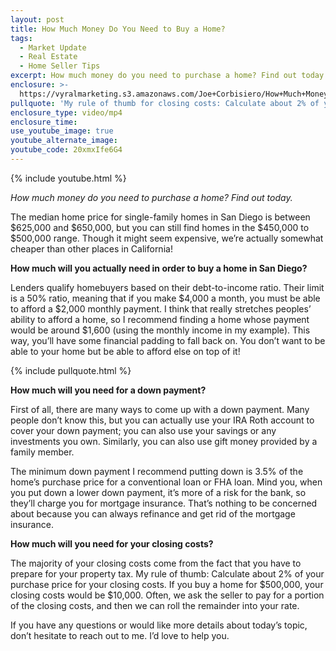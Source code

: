 ```yaml
---
layout: post
title: How Much Money Do You Need to Buy a Home?
tags:
  - Market Update
  - Real Estate
  - Home Seller Tips
excerpt: How much money do you need to purchase a home? Find out today.
enclosure: >-
  https://vyralmarketing.s3.amazonaws.com/Joe+Corbisiero/How+Much+Money+Do+You+Need+to+Buy+a+Home_.mp4
pullquote: 'My rule of thumb for closing costs: Calculate about 2% of your purchase price.'
enclosure_type: video/mp4
enclosure_time:
use_youtube_image: true
youtube_alternate_image:
youtube_code: 20xmxIfe6G4
---
```


{% include youtube.html %}

*How much money do you need to purchase a home? Find out today.*

The median home price for single-family homes in San Diego is between $625,000 and $650,000, but you can still find homes in the $450,000 to $500,000 range. Though it might seem expensive, we’re actually somewhat cheaper than other places in California\!

**How much will you actually need in order to buy a home in San Diego?**

Lenders qualify homebuyers based on their debt-to-income ratio. Their limit is a 50% ratio, meaning that if you make $4,000 a month, you must be able to afford a $2,000 monthly payment. I think that really stretches peoples’ ability to afford a home, so I recommend finding a home whose payment would be around $1,600 (using the monthly income in my example). This way, you’ll have some financial padding to fall back on. You don’t want to be able to your home but be able to afford else on top of it\!

{% include pullquote.html %}

**How much will you need for a down payment?**

First of all, there are many ways to come up with a down payment. Many people don’t know this, but you can actually use your IRA Roth account to cover your down payment; you can also use your savings or any investments you own. Similarly, you can also use gift money provided by a family member.

The minimum down payment I recommend putting down is 3.5% of the home’s purchase price for a conventional loan or FHA loan. Mind you, when you put down a lower down payment, it’s more of a risk for the bank, so they’ll charge you for mortgage insurance. That’s nothing to be concerned about because you can always refinance and get rid of the mortgage insurance.

**How much will you need for your closing costs?**

The majority of your closing costs come from the fact that you have to prepare for your property tax. My rule of thumb: Calculate about 2% of your purchase price for your closing costs. If you buy a home for $500,000, your closing costs would be $10,000. Often, we ask the seller to pay for a portion of the closing costs, and then we can roll the remainder into your rate.

If you have any questions or would like more details about today’s topic, don’t hesitate to reach out to me. I’d love to help you.